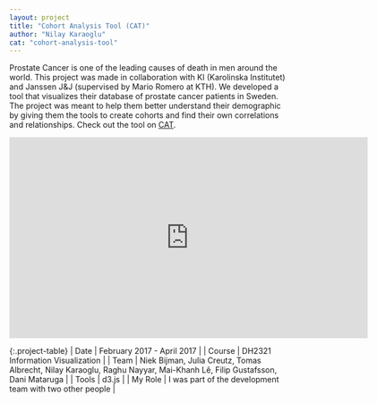 ```yaml
---
layout: project
title: "Cohort Analysis Tool (CAT)"
author: "Nilay Karaoglu"
cat: "cohort-analysis-tool"
---
```


Prostate Cancer is one of the leading causes of death in men around the world. This project was made in collaboration with KI (Karolinska Institutet) and Janssen J&J (supervised by Mario Romero at KTH). We developed a tool that visualizes their database of prostate cancer patients in Sweden. The project was meant to help them better understand their demographic by giving them the tools to create cohorts and find their own correlations and relationships.
Check out the tool on [CAT](https://raghunayyar.github.io/IVI17).

<iframe src="https://player.vimeo.com/video/211194972" width="640" height="360" frameborder="0" webkitallowfullscreen mozallowfullscreen allowfullscreen></iframe>

{:.project-table}
| Date | February 2017 - April 2017 |
| Course | DH2321 Information Visualization |
| Team | Niek Bijman, Julia Creutz, Tomas Albrecht, Nilay Karaoglu, Raghu Nayyar, Mai-Khanh Lê, Filip Gustafsson, Dani Mataruga |
| Tools | d3.js |
| My Role | I was part of the development team with two other people |
